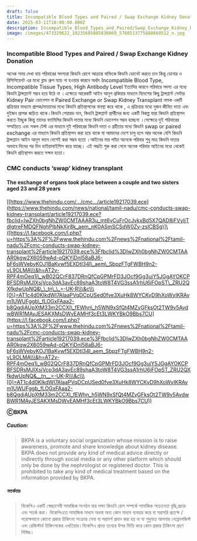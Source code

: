 ```yaml
---
draft: false
title: Incompatible Blood Types and Paired / Swap Exchange Kidney Donation
date: 2025-03-11T18:00:00.000Z
description: Incompatible_Blood_Types_and_Paired/Swap_Exchange_Kidney_Donation
image: /images/473329622_10235685885830869_5760513775688660512_n.jpg
---
```


### Incompatible Blood Types and Paired / Swap Exchange Kidney Donation

অনেক সময় দেখা যায় পরিবারের সদস্যরা কিডনি রোগে আক্রান্ত বাক্তিকে কিডনি ডোনেট করতে চান কিন্তু ডোনার ও রিসিপিয়েনট এর মধ্যে ব্লাড গ্রুপ ম্যাচ না হওয়ার কারনে অর্থাৎ Incompatible Blood Type, Incompatible Tissue Types, High Antibody Level ইত্যাদির কারনে পরিবারে সদস্য এর মধ্যে কিডনি ট্রান্সপ্ল্যান্ট সম্ভব হয়ে উঠে না ।এক্ষেত্রে আরেকটি আইন আনুগ প্রকিয়ার মাধ্যমে বিদেশের কিছু ট্রান্সপ্লান্ট সেন্টার Kidney Pair ডোনেশন বা Paired Exchange or Swap Kidney Transplant নামক একটি প্রক্রিয়ার মাধ্যমে প্রাপক/দাতাদের মধ্যে কিডনি প্রতিস্থাপনের বাবস্থা করে থাকে , এ প্রক্রিয়ার মধ্যে দুজন জীবিত দাতা এবং দুইজন প্রাপক জড়িত থাকে।কিডনি পেয়ারড দান, কিডনি ট্রান্সপ্লান্ট প্রার্থীদের জন্য একটি বিকল্প যারা কিডনি প্রতিস্থাপন করতে ইচ্ছুক কিন্তু তাদের ফ্যামিলির কিডনি দাতার মধ্যে কিডনি ডোনেশন সম্ভব হচ্ছেনা ।সেক্ষেত্রে দুই পরিবারের সম্মতিতে এবং সকল টেস্ট এর মাধ্যমে দুই পরিবারের কিডনি দাতা ও গ্রহীতার মধ্যে কিডনি swap or paired exchange এর মাধ্যমে কিডনি প্রতিস্থাপন করা হয়ে থাকে যা আমাদের দেশে চালু হলে আর অনেক বেশি কিডনি ট্রান্সপ্ল্যান আইন আনুগ ভাবে দেশেই করা সম্ভব হতো ।আইনের মার প্যাঁচা অনেকে পরিবার শুধু মাত্র কিডনি দাতার অভাবে দিনের পর দিন ডাইয়ালাইসিস করে যাচ্ছে। এই পদ্ধতি শুরু করা গেলে অনেক পরিবার আইনের মধ্যে থেকেই কিডনি প্রতিস্থাপন করতে সক্ষম হতো।

### CMC conducts ‘swap’ kidney transplant

#### The exchange of organs took place between a couple and two sisters aged 23 and 28 years

\[[https://www.thehindu.com/.../cmc.../article19217039.ece](https://www.thehindu.com/news/national/tamil-nadu/cmc-conducts-swap-kidney-transplant/article19217039.ece?fbclid=IwZXh0bgNhZW0CMTAAAR3u_mt6vCuFrOcJvkxBd5X7QAD8iFVyIjTdlgtreFMDQFNghPlbNkXir8k_aem_nK0ASmSCSdW0Zy-zslCBSg)]\([https://l.facebook.com/l.php?u=https%3A%2F%2Fwww.thehindu.com%2Fnews%2Fnational%2Ftamil-nadu%2Fcmc-conducts-swap-kidney-transplant%2Farticle19217039.ece%3Ffbclid%3DIwZXh0bgNhZW0CMTAAAR0kgw2X6059wAd-oQKYjDnI58aBJ6-bF6sWVebyKOJ1BaKvwf5EXDtI34I\_aem\_SbpzFTgFWBH9n2-vL9OLMA\\\&h=AT2v-RPF4mOeq1j\_wB02QCrF837DRnQfCpGPMrFD3JOcf9Gg3ujY5JGgAYOKCPBFSDRsMJIXsjVcp3dA3avEc89shaA3toW8T4VG3ssA1rhU6iFOpST\_ZRU2QXfkdwUpNQ&\_\_tn\_\_=-UK-R\\\&c\\\[0\]=AT1c4d0KIkdWI7AlaaPVqDCpUSed0fve3XuHk8WYCKyD9hXoWyIKRAvm1UWUFggb\_fLOGxFAaa2-b8QgdjAUpXtM33m2CCXI\_fEWhn\_h5WN9xSfQt4MZyGFksOt2TW9v5AvdwBWR1MAyJESAKXMsDWvEAMHf3cEt3LWKYBkO9Bbs7CU](https://l.facebook.com/l.php?u=https%3A%2F%2Fwww.thehindu.com%2Fnews%2Fnational%2Ftamil-nadu%2Fcmc-conducts-swap-kidney-transplant%2Farticle19217039.ece%3Ffbclid%3DIwZXh0bgNhZW0CMTAAAR0kgw2X6059wAd-oQKYjDnI58aBJ6-bF6sWVebyKOJ1BaKvwf5EXDtI34I_aem_SbpzFTgFWBH9n2-vL9OLMA\\\&h=AT2v-RPF4mOeq1j_wB02QCrF837DRnQfCpGPMrFD3JOcf9Gg3ujY5JGgAYOKCPBFSDRsMJIXsjVcp3dA3avEc89shaA3toW8T4VG3ssA1rhU6iFOpST_ZRU2QXfkdwUpNQ&__tn__=-UK-R\\\&c\\\[0]=AT1c4d0KIkdWI7AlaaPVqDCpUSed0fve3XuHk8WYCKyD9hXoWyIKRAvm1UWUFggb_fLOGxFAaa2-b8QgdjAUpXtM33m2CCXI_fEWhn_h5WN9xSfQt4MZyGFksOt2TW9v5AvdwBWR1MAyJESAKXMsDWvEAMHf3cEt3LWKYBkO9Bbs7CU))

**ⒸBKPA**

##### **Caution:**

> BKPA is a voluntary social organization whose mission is to raise awareness, promote and share knowledge about kidney disease. BKPA does not provide any kind of medical advice directly or indirectly through social media or any other platform which should only be done by the nephrologist or registered doctor. This is prohibited to take any kind of medical treatment based on the information provided by BKPA.

##### **সতর্কতাঃ**

> বিকেপিএ একটি স্বেচ্ছাসেবী সামাজিক সংগঠন যার লক্ষ্য কিডনি রোগ সম্পর্কে সামাজিক সচেতনতা বৃদ্ধি,প্রচার এবং সতর্ক করা। বিকেপিএতে সামাজিক মাধ্যম অথবা অন্য কোন মাধ্যম ব্যবহার করে বা সরাসরি প্রত্যক্ষ / পরোক্ষভাবে কোনো প্রকার চিকিৎসা সংক্রান্ত সেবা বা পরামর্শ প্রদান করা হয় না যা শুধুমাত্র আপনার নেফ্রোলজিস্ট এবং রেজিস্টার্ড চিকিৎসকের এখতিয়ার।বিকেপিএ প্রদত্ত তথ্যের উপর ভিত্তি করে কোন প্রকার চিকিৎসা গ্রহণ নিষিদ্ধ।

